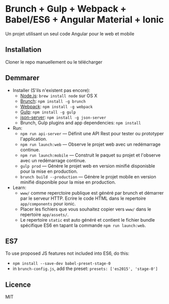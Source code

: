 # Brunch + Gulp + Webpack + Babel/ES6 + Angular Material + Ionic

Un projet utilisant un seul code Angular pour le web et mobile

## Installation

Cloner le repo manuellement ou le télécharger

## Demmarer

* Installer (S'ils n'existent pas encore):
    * [Node.js](http://nodejs.org): `brew install node` sur OS X
    * [Brunch](http://brunch.io): `npm install -g brunch`
    * [Webpack](https://webpack.github.io/): `npm install -g webpack`
    * [Gulp](http://gulpjs.com/): `npm install -g gulp`
    * [json-server](http://jsonplaceholder.typicode.com/): `npm install -g json-server`
    * Brunch, Gulp plugins and app dependencies: `npm install`
* Run:
    * `npm run api-server` — Définit une API Rest pour tester ou prototyper l'application.
    * `npm run launch:web` — Observe le projet web avec un redémarrage continue.
    * `npm run launch:mobile` — Construit le paquet su projet et l'observe avec un redémarrage continue. 
    * `gulp prod` — Génère le projet web en version minifié disponisble pour la mise en production.
    * `brunch build --production` — Génère le projet mobile en version minifié disponible pour la mise en production.
* Learn:
    * `www/` comme reperctoire publique est généré par brunch et démarrer par le serveur HTTP. Ecrire le code HTML dans le repertoire `app/components` pour ionic.
    * Placer les fichiers que vous souhaitez copier vers `www/` dans le repertoire `app/assets/`.
    * Le repertoire `static` est auto généré et contient le fichier bundle spécifique ES6 en tapant la commande `npm run launch:web`.

## ES7

To use proposed JS features not included into ES6, do this:

* `npm install --save-dev babel-preset-stage-0`
* in `brunch-config.js`, add the preset: `presets: ['es2015', 'stage-0']`

## Licence

MIT
